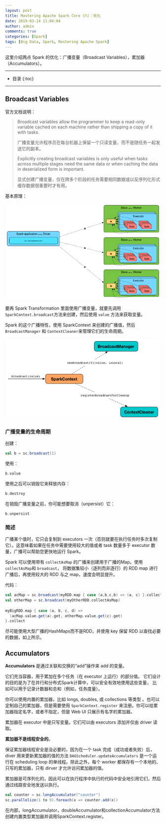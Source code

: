 ```yaml
---
layout: post
title: Mastering Apache Spark Core（六）：优化
date: 2019-03-14 11:04:04
author: admin
comments: true
categories: [Spark]
tags: [Big Data, Spark, Mastering Apache Spark]
---
```


这里介绍两点 Spark 的优化：广播变量（Broadcast Variables），累加器（Accumulators）。

<!-- more -->

------




* 目录
{:toc}


------

## Broadcast Variables

官方文档说明：

> Broadcast variables allow the programmer to keep a read-only variable cached on each machine rather than shipping a copy of it with tasks.
>
> 广播变量允许程序员在每台机器上保留一个只读变量，而不是随任务一起发送它的副本。  
>
> Explicitly creating broadcast variables is only useful when tasks across multiple stages need the same data or when caching the data in deserialized form is important.  
>
> 显式创建广播变量，仅在跨多个阶段的任务需要相同数据或以反序列化形式缓存数据很重要时才有用。

基本原理：

[![](/images/posts/sparkcontext-broadcast-executors.png)](/images/posts/sparkcontext-broadcast-executors.png)

要再 Spark Transformation 里面使用广播变量，就要先调用 `SparkContext.broadcast`方法来创建，然后使用 `value` 方法来获取变量。

Spark 的这个广播特性，使用 SparkContext 来创建的广播值，然后 `BroadcastManager` 和 `ContextCleaner`来管理它们的生命周期。  

[![](/images/posts/sparkcontext-broadcastmanager-contextcleaner.png)](/images/posts/sparkcontext-broadcastmanager-contextcleaner.png)

### 广播变量的生命周期

创建：

```scala
val b = sc.broadcast(1)
```

使用：

```scala
b.value
```

使用之后可以销毁它来释放内存：

```scala
b.destroy
```

在销毁广播变量之前，你可能想要取消（unpersist）它：

```scala
b.unpersist
```

### 简述

广播某个值时，它只会复制到 executors 一次（否则就要在执行任务时多次复制它）。这意味着如果在任务中需要使用较大的值或者 task 数量多于 executor 数量，广播可以帮助您更快地运行 Spark。

Spark 可以使用带有 `collectAsMap` 的广播来创建用于广播的Map。使用`collectAsMap`和 `broadcast`， 将数据集较小（逐列而非逐行）的 RDD map 进行广播后，再使用较大的 RDD 与之 map，速度会明显提升。

代码：

```scala
val acMap = sc.broadcast(myRDD.map { case (a,b,c,b) => (a, c) }.collectAsMap)
val otherMap = sc.broadcast(myOtherRDD.collectAsMap)

myBigRDD.map { case (a, b, c, d) =>
  (acMap.value.get(a).get, otherMap.value.get(c).get)
}.collect
```

尽可能使用大型广播的HashMaps而不是RDD，并使用 key 保留 RDD 以查找必要的数据，如上所示。

## Accumulators

**Accumulators** 是通过关联和交换的“add”操作来 add 的变量。 

它们充当容器，用于累加在多个任务（在 executor 上运行）的部分值。 它们设计的目的是为了在并行和分布式Spark计算中，可以安全有效地使用这些变量， 比如可以用于记录计数器和总和（例如，任务度量）。

你可以使用内置的累加器，比如 longs, doubles, 或 collections 等类型 。也可以定制自己的累加器，但是需要使用  `SparkContext.register` 来注册。你可以给累加器指定名字，或者不指定，但是 Web UI 只展示有名字的累加器。

累加器在 executor 中是只写变量。它们可以由 executors  添加并仅由  driver 读取。 

**累加器不是线程安全的**。

保证累加器线程安全是没必要的，因为在一个 task 完成（成功或者失败）后，diver 用来更新累加器的值的方法 `DAGScheduler.updateAccumulators` 是一个运行在 scheduling loop 的单线程。除此之外，每个 worker 都保存有一个本地的、只写的累加器，只有 dirver 才允许访问累加器的值。

累加器是可序列化的，因此可以在执行程序中执行的代码中安全地引用它们，然后通过线路安全地发送以执行。

```scala
val counter = sc.longAccumulator("counter")
sc.parallelize(1 to 9).foreach(x => counter.add(x))
```

在内部，longAccumulator，doubleAccumulator和collectionAccumulator方法创建内置类型累加器并调用SparkContext.register。
